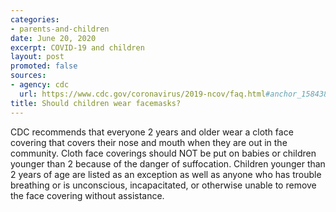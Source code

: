 ```yaml
---
categories:
- parents-and-children
date: June 20, 2020
excerpt: COVID-19 and children
layout: post
promoted: false
sources:
- agency: cdc
  url: https://www.cdc.gov/coronavirus/2019-ncov/faq.html#anchor_1584387482747
title: Should children wear facemasks?
---
```


CDC recommends that everyone 2 years and older wear a cloth face covering that covers their nose and mouth when they are out in the community. Cloth face coverings should NOT be put on babies or children younger than 2 because of the danger of suffocation. Children younger than 2 years of age are listed as an exception as well as anyone who has trouble breathing or is unconscious, incapacitated, or otherwise unable to remove the face covering without assistance.
